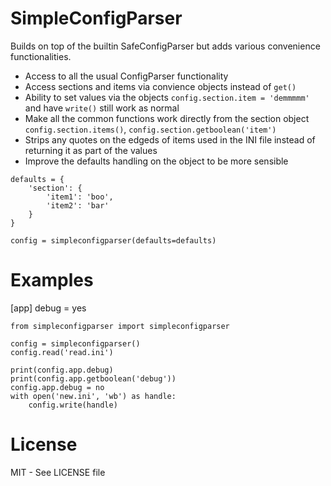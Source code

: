 SimpleConfigParser
==================

Builds on top of the builtin SafeConfigParser but adds various convenience functionalities.

* Access to all the usual ConfigParser functionality
* Access sections and items via convience objects instead of `get()`
* Ability to set values via the objects `config.section.item = 'demmmmm'` and have `write()` still work as normal
* Make all the common functions work directly from the section object `config.section.items()`, `config.section.getboolean('item')`
* Strips any quotes on the edgeds of items used in the INI file instead of returning it as part of the values
* Improve the defaults handling on the object to be more sensible
```
defaults = {
    'section': {
        'item1': 'boo',
        'item2': 'bar'
    }
}

config = simpleconfigparser(defaults=defaults)
```


Examples
========
[app]
debug = yes

```
from simpleconfigparser import simpleconfigparser

config = simpleconfigparser()
config.read('read.ini')

print(config.app.debug)
print(config.app.getboolean('debug'))
config.app.debug = no
with open('new.ini', 'wb') as handle:
    config.write(handle)
```

License
=======
MIT - See LICENSE file
